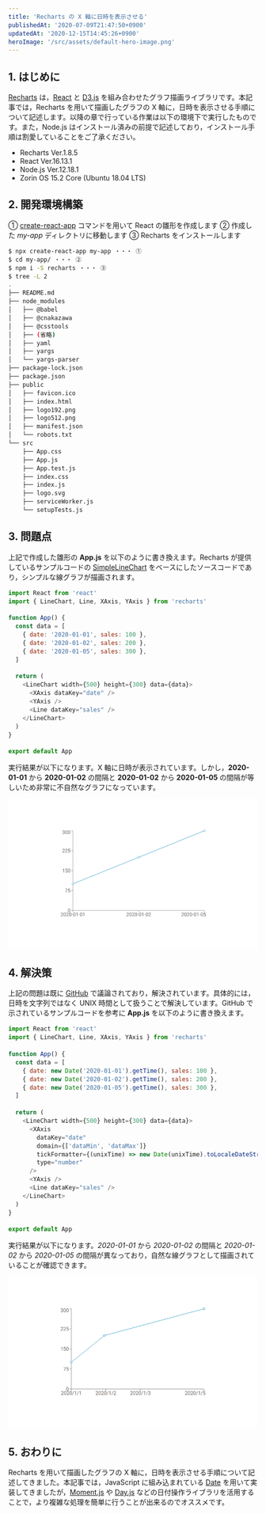 ```yaml
---
title: 'Recharts の X 軸に日時を表示させる'
publishedAt: '2020-07-09T21:47:50+0900'
updatedAt: '2020-12-15T14:45:26+0900'
heroImage: '/src/assets/default-hero-image.png'
---
```


## 1. はじめに

[Recharts](https://recharts.org/) は，[React](https://reactjs.org/) と [D3.js](https://d3js.org/) を組み合わせたグラフ描画ライブラリです。本記事では，Recharts を用いて描画したグラフの X 軸に，日時を表示させる手順について記述します。以降の章で行っている作業は以下の環境下で実行したものです。また，Node.js はインストール済みの前提で記述しており，インストール手順は割愛していることをご了承ください。

- Recharts Ver.1.8.5
- React Ver.16.13.1
- Node.js Ver.12.18.1
- Zorin OS 15.2 Core (Ubuntu 18.04 LTS)

## 2. 開発環境構築

① [create-react-app](https://github.com/facebook/create-react-app) コマンドを用いて React の雛形を作成します
② 作成した _my-app_ ディレクトリに移動します
③ Recharts をインストールします

```bash
$ npx create-react-app my-app ・・・ ①
$ cd my-app/ ・・・ ②
$ npm i -S recharts ・・・ ③
$ tree -L 2
.
├── README.md
├── node_modules
│   ├── @babel
│   ├── @cnakazawa
│   ├── @csstools
│   ├── (省略)
│   ├── yaml
│   ├── yargs
│   └── yargs-parser
├── package-lock.json
├── package.json
├── public
│   ├── favicon.ico
│   ├── index.html
│   ├── logo192.png
│   ├── logo512.png
│   ├── manifest.json
│   └── robots.txt
└── src
    ├── App.css
    ├── App.js
    ├── App.test.js
    ├── index.css
    ├── index.js
    ├── logo.svg
    ├── serviceWorker.js
    └── setupTests.js
```

## 3. 問題点

上記で作成した雛形の **App.js** を以下のように書き換えます。Recharts が提供しているサンプルコードの [SimpleLineChart](https://recharts.org/en-US/examples/SimpleLineChart) をベースにしたソースコードであり，シンプルな線グラフが描画されます。

```js
import React from 'react'
import { LineChart, Line, XAxis, YAxis } from 'recharts'

function App() {
  const data = [
    { date: '2020-01-01', sales: 100 },
    { date: '2020-01-02', sales: 200 },
    { date: '2020-01-05', sales: 300 },
  ]

  return (
    <LineChart width={500} height={300} data={data}>
      <XAxis dataKey="date" />
      <YAxis />
      <Line dataKey="sales" />
    </LineChart>
  )
}

export default App
```

実行結果が以下になります。X 軸に日時が表示されています。しかし，**2020-01-01** から **2020-01-02** の間隔と **2020-01-02** から **2020-01-05** の間隔が等しいため非常に不自然なグラフになっています。

![](6662b8e623fb38c00817720bfa0b5400.png)

## 4. 解決策

上記の問題は既に [GitHub](https://github.com/recharts/recharts/issues/956) で議論されており，解決されています。具体的には，日時を文字列ではなく UNIX 時間として扱うことで解決しています。GitHub で示されているサンプルコードを参考に **App.js** を以下のように書き換えます。

```js {6-8,19-21}
import React from 'react'
import { LineChart, Line, XAxis, YAxis } from 'recharts'

function App() {
  const data = [
    { date: new Date('2020-01-01').getTime(), sales: 100 },
    { date: new Date('2020-01-02').getTime(), sales: 200 },
    { date: new Date('2020-01-05').getTime(), sales: 300 },
  ]

  return (
    <LineChart width={500} height={300} data={data}>
      <XAxis
        dataKey="date"
        domain={['dataMin', 'dataMax']}
        tickFormatter={(unixTime) => new Date(unixTime).toLocaleDateString()}
        type="number"
      />
      <YAxis />
      <Line dataKey="sales" />
    </LineChart>
  )
}

export default App
```

実行結果が以下になります。_2020-01-01_ から _2020-01-02_ の間隔と _2020-01-02_ から _2020-01-05_ の間隔が異なっており，自然な線グラフとして描画されていることが確認できます。

![](55778fdd416d7f0071de0a759a678abc.png)

## 5. おわりに

Recharts を用いて描画したグラフの X 軸に，日時を表示させる手順について記述してきました。本記事では，JavaScript に組み込まれている [Date](https://developer.mozilla.org/ja/docs/Web/JavaScript/Reference/Global_Objects/Date) を用いて実装してきましたが，[Moment.js](https://momentjs.com/) や [Day.js](https://day.js.org/) などの日付操作ライブラリを活用することで，より複雑な処理を簡単に行うことが出来るのでオススメです。
